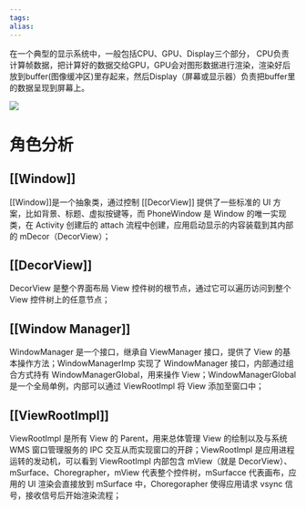 ```yaml
---
tags: 
alias:
---
```

在一个典型的显示系统中，一般包括CPU、GPU、Display三个部分， CPU负责计算帧数据，把计算好的数据交给GPU，GPU会对图形数据进行渲染，渲染好后放到buffer(图像缓冲区)里存起来，然后Display（屏幕或显示器）负责把buffer里的数据呈现到屏幕上。





![](https://gd-hbimg.huaban.com/756305c2f6766259704f1d881a5983cc0399ea76129ac-vQAnhL_fw1200webp)

# 角色分析
## [[Window]]
[[Window]]是一个抽象类，通过控制 [[DecorView]] 提供了一些标准的 UI 方案，比如背景、标题、虚拟按键等，而 PhoneWindow 是 Window 的唯一实现类，在 Activity 创建后的 attach 流程中创建，应用启动显示的内容装载到其内部的 mDecor（DecorView）；

## [[DecorView]]
DecorView 是整个界面布局 View 控件树的根节点，通过它可以遍历访问到整个 View 控件树上的任意节点；

## [[Window Manager]]
WindowManager 是一个接口，继承自 ViewManager 接口，提供了 View 的基本操作方法；WindowManagerImp 实现了 WindowManager 接口，内部通过组合方式持有 WindowManagerGlobal，用来操作 View；WindowManagerGlobal 是一个全局单例，内部可以通过 ViewRootImpl 将 View 添加至窗口中；

## [[ViewRootImpl]]

ViewRootImpl 是所有 View 的 Parent，用来总体管理 View 的绘制以及与系统 WMS 窗口管理服务的 IPC 交互从而实现窗口的开辟；ViewRootImpl 是应用进程运转的发动机，可以看到 ViewRootImpl 内部包含 mView（就是 DecorView）、mSurface、Choregrapher，mView 代表整个控件树，mSurfacce 代表画布，应用的 UI 渲染会直接放到 mSurface 中，Choregorapher 使得应用请求 vsync 信号，接收信号后开始渲染流程；


